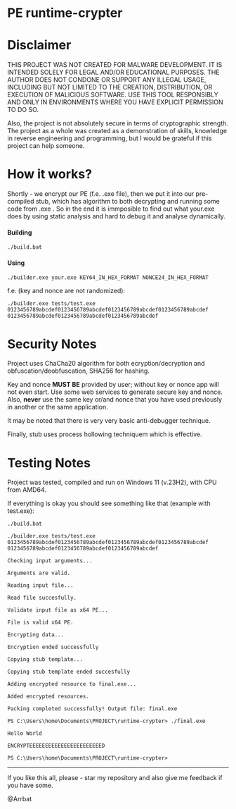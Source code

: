 # PE runtime-crypter

# Disclaimer
THIS PROJECT WAS NOT CREATED FOR MALWARE DEVELOPMENT. IT IS INTENDED SOLELY FOR LEGAL AND/OR EDUCATIONAL PURPOSES. THE AUTHOR DOES NOT CONDONE OR SUPPORT ANY ILLEGAL USAGE, INCLUDING BUT NOT LIMITED TO THE CREATION, DISTRIBUTION, OR EXECUTION OF MALICIOUS SOFTWARE. USE THIS TOOL RESPONSIBLY AND ONLY IN ENVIRONMENTS WHERE YOU HAVE EXPLICIT PERMISSION TO DO SO. 

Also, the project is not absolutely secure in terms of cryptographic strength. The project as a whole was created as a demonstration of skills, knowledge in reverse engineering and programming, but I would be grateful if this project can help someone. 

# How it works?
Shortly - we encrypt our PE (f.e. .exe file), then we put it into our pre-compiled stub, which has algorithm to both decrypting and running some code from .exe . So in the end it is immposible to find out what your.exe does by using static analysis and hard to  debug it and analyse dynamically.

#### Building
```
./build.bat
```

#### Using
```
./builder.exe your.exe KEY64_IN_HEX_FORMAT NONCE24_IN_HEX_FORMAT 
```

f.e. (key and nonce are not randomized):
```
./builder.exe tests/test.exe 0123456789abcdef0123456789abcdef0123456789abcdef0123456789abcdef 0123456789abcdef0123456789abcdef0123456789abcdef
```

# Security Notes

Project uses ChaCha20 algorithm for both ecryption/decryption and obfuscation/deobfuscation, SHA256 for hashing.

Key and nonce **MUST BE** provided by user; without key or nonce app will not even start. Use some web services to generate secure key and nonce. Also, **never** use the same key or/and nonce that you have used previously in another or the same application.

It may be noted that there is very very basic anti-debugger technique.

Finally, stub uses process hollowing techniquem which is effective.

# Testing Notes
Project was tested, compiled and run on Windows 11 (v.23H2), with CPU from AMD64.

If everything is okay you should see something like that (example with test.exe):

```
./build.bat                    

./builder.exe tests/test.exe 0123456789abcdef0123456789abcdef0123456789abcdef0123456789abcdef 0123456789abcdef0123456789abcdef0123456789abcdef

Checking input arguments...

Arguments are valid.

Reading input file...

Read file succesfully.

Validate input file as x64 PE...

File is valid x64 PE.

Encrypting data...

Encryption ended successfully

Copying stub template...

Copying stub template ended succesfully

Adding encrypted resource to final.exe...

Added encrypted resources.

Packing completed successfully! Output file: final.exe

PS C:\Users\home\Documents\PROJECT\runtime-crypter> ./final.exe   

Hello World

ENCRYPTEEEEEEEEEEEEEEEEEEEEEEED

PS C:\Users\home\Documents\PROJECT\runtime-crypter> 

```
---

If you like this all, please - star my repository and also give me feedback if you have some.

@Arrbat
